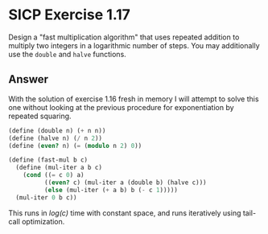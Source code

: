 # SICP Exercise 1.17

Design a "fast multiplication algorithm" that uses repeated addition to
multiply two integers in a logarithmic number of steps.
You may additionally use the `double` and `halve` functions.

## Answer

With the solution of exercise 1.16 fresh in memory I will attempt to solve this
one without looking at the previous procedure for exponentiation by repeated squaring.

```scheme
(define (double n) (+ n n))
(define (halve n) (/ n 2))
(define (even? n) (= (modulo n 2) 0))

(define (fast-mul b c)
  (define (mul-iter a b c)
    (cond ((= c 0) a)
          ((even? c) (mul-iter a (double b) (halve c)))
          (else (mul-iter (+ a b) b (- c 1)))))
  (mul-iter 0 b c))
```

This runs in *log(c)* time with constant space,
and runs iteratively using tail-call optimization.